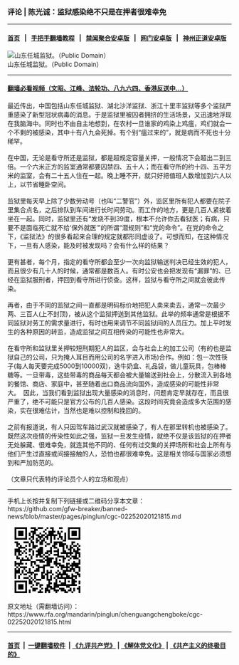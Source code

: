 ### 评论 | 陈光诚：监狱感染绝不只是在押者很难幸免
------------------------

#### [首页](https://github.com/gfw-breaker/banned-news/blob/master/README.md) &nbsp;&nbsp;|&nbsp;&nbsp; [手把手翻墙教程](https://github.com/gfw-breaker/guides/wiki) &nbsp;&nbsp;|&nbsp;&nbsp; [禁闻聚合安卓版](https://github.com/gfw-breaker/bn-android) &nbsp;&nbsp;|&nbsp;&nbsp; [网门安卓版](https://github.com/oGate2/oGate) &nbsp;&nbsp;|&nbsp;&nbsp; [神州正道安卓版](https://github.com/SzzdOgate/update) 



<div id="headerimg">
 <img alt="山东任城监狱。（Public Domain）" src="https://www.rfa.org/mandarin/pinglun/chenguangchengboke/cgc-02252020121815.html/1582617948797733_480_320.jpg/image" title="山东任城监狱。（Public Domain）"/>
 <div id="headerimgcontents">
  <div id="headerimgcaption">
   <span>
    山东任城监狱。（Public Domain）
   </span>
   <!-- zoomattribute -->
  </div>
  <!-- headerimgcaption -->
 </div>
 <!-- headerimagecontents -->
</div>

<hr/>


#### [翻墙必看视频（文昭、江峰、法轮功、八九六四、香港反送中...）](https://github.com/gfw-breaker/banned-news/blob/master/pages/link3.md)

<div id="storytext">
 <div>
  <div class="slot_header">
  </div>
 </div>
 <p>
  最近传出，中国包括山东任城监狱、湖北沙洋监狱、浙江十里丰监狱等多个监狱严重感染了新型冠状病毒的消息。于是监狱里被囚者拥挤的生活场景，又迅速地浮现在我脑海中。同时也不由自主地想到，在农村一旦谁家的鸡染上鸡瘟，鸡们就会一个不剩的被感染，其中十有八九会死掉。有个别“瘟过来的”，就是病而不死也十分稀罕。
  <br/>
  <br/>
  在中国，无论是看守所还是监狱，都是超规定容量关押，一般情况下会超出二到三倍。一个六米正方的监室通常都要囚禁四、五十人；而在看守所的约十四、五平方米的监室，会有二十五人住在一起。晚上睡不开，就只好把值班人数增加到六人以上，以节省睡卧空间。
  <br/>
  <br/>
  监狱里每天早上除了少数劳动号（也叫“二警官”）外，监区里所有犯人都要在院子里集合点名，之后排队到车间进行长时间劳动。而工作的地方，更是几百人紧挨着坐在一起。同时，监狱里还有“发烧不到39度，根本不允许你去看狱医；有病，只要不是面临死亡就不给‘保外就医’”的所谓“潜规则”和“党的命令”。在党的命令之下，《监狱法》的很多看起来合理的规定就都形同虚设了。可想而知，在这种情况下，一旦有人感染，能及时被发现吗？会有什么样的结果？
  <br/>
  <br/>
  更有甚者，每个月，指定的看守所都会至少一次向监狱输送判决已经生效的犯人，而且很少有几十人的时候，通常都是数百人。有时公安也会把发现有“漏罪”的、已经在监狱服刑者，押回到看守所进行侦查。这样，监狱与看守所之间就会彼此传染。
  <br/>
  <br/>
  再者，由于不同的监狱之间一直都是明码标价地把犯人卖来卖去，通常一次最少两、三百人(上不封顶)，被从这个监狱押送到其他监狱。此举的频率通常是根据不同监狱对劳工的需求量进行，有时也用来调节不同监狱间的人员压力。加上平时发生的各种原因的转监，造成监狱之间互相传染的可能性也非常大。
  <br/>
  <br/>
  在看守所和监狱里关押较短刑期犯人的监区，会与社会上的加工公司（有的也是监狱自己的公司，只为掩人耳目而用公司的名字进入市场)合作。例如：包一次性筷子(每人每天要完成5000到10000双)，迭牛奶盒、礼品袋，做儿童玩具，包棒棒糖等。一旦带毒，这些带毒的商品每天都会被大量输送到社会上，分散流入到各地的餐馆、商店、家庭中，甚至随着出口商品流向国外，造成感染的可能性非常大。  因此，当我们看到监狱出现大量感染的消息时，问题肯定早就存在，而且很严重了，绝不可能只是官方公布的几百人感染。这段时间究竟会造成多大范围的感染，实在很难估计，当然也是难以控制和挽回的。
  <br/>
  <br/>
  之前有报道说，有人只因驾车路过武汉就被感染了，有人在那里转机也被感染了。既然这次疫情的传染性如此之强，监狱一旦发生疫情，就绝不仅是该监狱的在押者无处躲藏、很难幸免，就连其他不同的、任何有过交集的关押场所和社会上所有与他们产生过直接或间接接触的人，恐怕也都很难幸免。这是相关领域与国家必须想到和严加防范的。
  <br/>
  <br/>
  （文章只代表特约评论员个人的立场和观点）
 </p>
</div>

<hr/>
手机上长按并复制下列链接或二维码分享本文章：<br/>
https://github.com/gfw-breaker/banned-news/blob/master/pages/pinglun/cgc-02252020121815.md <br/>
<a href='https://github.com/gfw-breaker/banned-news/blob/master/pages/pinglun/cgc-02252020121815.md'><img src='https://github.com/gfw-breaker/banned-news/blob/master/pages/pinglun/cgc-02252020121815.md.png'/></a> <br/>
原文地址（需翻墙访问）：https://www.rfa.org/mandarin/pinglun/chenguangchengboke/cgc-02252020121815.html


------------------------
#### [首页](https://github.com/gfw-breaker/banned-news/blob/master/README.md) &nbsp;|&nbsp; [一键翻墙软件](https://github.com/gfw-breaker/nogfw/blob/master/README.md) &nbsp;| [《九评共产党》](https://github.com/gfw-breaker/9ping.md/blob/master/README.md#九评之一评共产党是什么) | [《解体党文化》](https://github.com/gfw-breaker/jtdwh.md/blob/master/README.md) | [《共产主义的终极目的》](https://github.com/gfw-breaker/gczydzjmd.md/blob/master/README.md)


<img src='http://gfw-breaker.win/banned-news/pages/pinglun/cgc-02252020121815.md' width='0px' height='0px'/>